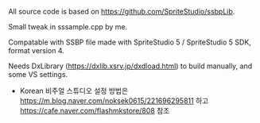 All source code is based on https://github.com/SpriteStudio/ssbpLib.

Small tweak in sssample.cpp by me.

Compatable with SSBP file made with SpriteStudio 5 / SpriteStudio 5 SDK, format version 4.

Needs DxLibrary (https://dxlib.xsrv.jp/dxdload.html) to build manually, and some VS settings.

* Korean
비주얼 스튜디오 설정 방법은 https://m.blog.naver.com/noksek0615/221696295811 하고 https://cafe.naver.com/flashmkstore/808 참조
